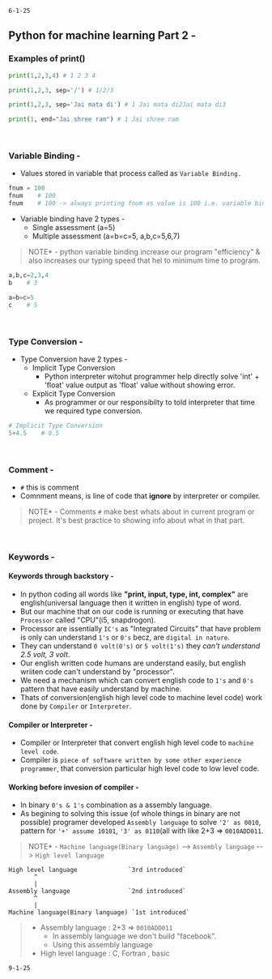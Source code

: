 `6-1-25`


## Python for machine learning Part 2 -


### Examples of print()

```python
print(1,2,3,4) # 1 2 3 4

print(1,2,3, sep='/') # 1/2/3

print(1,2,3, sep='Jai mata di') # 1 Jai mata di2Jai mata di3

print(1, end="Jai shree ram") # 1 Jai shree ram
```

<br>

### Variable Binding -

- Values stored in variable that process called as `Variable Binding.`

```python
fnum = 100
fnum    # 100
fnum    # 100 -> always printing fnum as value is 100 i.e. variable binding example
```

- Variable binding have 2 types -
  - Single assessment (a=5)
  - Multiple assessment (a=b=c=5, a,b,c=5,6,7)

> NOTE* - python variable binding increase our program "efficiency" & also increases our typing speed that hel to minimum time to program.
 
```python
a,b,c=2,3,4
b    # 3

a=b=c=5
c    # 5 
```

<br>

### Type Conversion -

- Type Conversion have 2 types -
  - Implicit Type Conversion
    - Python interpreter witohut programmer help directly solve 'int' + 'float' value output as 'float' value without showing error.
  - Explicit Type Conversion
    - As programmer or our responsibilty to told interpreter that time we required type conversion. 

```python
# Implicit Type Conversion
5+4.5    # 9.5
```

<br>

### Comment - 

- `#` this is comment
- Comnment means, is line of code that <b>ignore</b> by interpreter or compiler.

> NOTE* - Comments `#` make best whats about in current program or project. It's best practice to showing info about what in that part.


<br>

### Keywords -

#### Keywords through backstory -
  - In python coding all words like <b>"print, input, type, int, complex"</b> are english(universal language then it written in english) type of word.
  - But our machine that on our code is running or executing that have `Processor` called "CPU"(i5, snapdrogon).
  - Processor are issentially `IC's` as "Integrated Circuits" that have problem is only can understand `1's` or `0's` becz, are `digital in nature`.
  - They can understand `0 volt(0's)` or `5 volt(1's)` they <i>can't understand 2.5 volt, 3 volt</i>.
  - Our english written code humans are understand easily, but english wriiten code can't understand by "processor".
  - We need a mechanism which can convert english code to `1's` and `0's` pattern that have easily understand by machine.
  - Thats of conversion(english high level code to machine level code) work done by `Compiler` or `Interpreter`.

#### Compiler or Interpreter -
  - Compiler or Interpreter that convert english high level code to `machine level code`.
  - Compiler is `piece of software written by some other experience programmer`, that conversion particular high level code to low level code.

#### Working before invesion of compiler -





- In binary `0's & 1's` combination as a assembly language.
- As begining to solving this issue (of whole things in binary are not possible) programer developed `Assembly language` to solve `'2' as 0010`, pattern for `'+' assume 10101`, `'3' as 0110`(all   with like 2+3 => `0010ADD011`.


> NOTE* -
> `Machine language(Binary language)` --> `Assembly language` --> `High level language`
  ```
 High level language              `3rd introduced`
         ^
         |
 Assembly language                `2nd introduced`
         ^
         |
Machine language(Binary language) `1st introduced` 
```

> - Assembly language : 2+3 => `0010ADD011`
>   - In assembly language we don't build "facebook".
>   - Using this assembly language 
> - High level language : C, Fortran , basic

`9-1-25`

